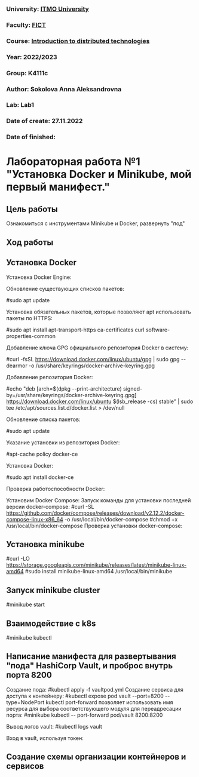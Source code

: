 ### University: [ITMO University](https://itmo.ru/ru/)
### Faculty: [FICT](https://fict.itmo.ru)
### Course: [Introduction to distributed technologies](https://github.com/itmo-ict-faculty/introduction-to-distributed-technologies)
### Year: 2022/2023
### Group: K4111c
### Author: Sokolova Anna Aleksandrovna
### Lab: Lab1
### Date of create: 27.11.2022
### Date of finished: 

# Лабораторная работа №1 "Установка Docker и Minikube, мой первый манифест."
## Цель работы
Ознакомиться с инструментами Minikube и Docker, развернуть "под"
## Ход работы
## Установка Docker
Установка Docker Engine:

Обновление существующих списков пакетов:

#sudo apt update

Установка обязательных пакетов, которые позволяют apt использовать пакеты по HTTPS:

#sudo apt install apt-transport-https ca-certificates curl software-properties-common

Добавление ключа GPG официального репозитория Docker в систему:

#curl -fsSL https://download.docker.com/linux/ubuntu/gpg | sudo gpg --dearmor -o /usr/share/keyrings/docker-archive-keyring.gpg

Добавление репозитория Docker:

#echo "deb [arch=$(dpkg --print-architecture) signed-by=/usr/share/keyrings/docker-archive-keyring.gpg] https://download.docker.com/linux/ubuntu $(lsb_release -cs) stable" | sudo tee /etc/apt/sources.list.d/docker.list > /dev/null

Обновление списка пакетов:

#sudo apt update

Указание установки из репозитория Docker:

#apt-cache policy docker-ce

Установка Docker:

#sudo apt install docker-ce

Проверка работоспособности Docker:

Установим Docker Compose:
Запуск команды для установки последней версии docker-compose:
#curl -SL https://github.com/docker/compose/releases/download/v2.12.2/docker-compose-linux-x86_64 -o /usr/local/bin/docker-compose
#chmod +x /usr/local/bin/docker-compose
Проверка установки docker-compose:

## Установка  minikube 
#curl -LO https://storage.googleapis.com/minikube/releases/latest/minikube-linux-amd64
#sudo install minikube-linux-amd64 /usr/local/bin/minikube

## Запуск minikube cluster
#minikube start

## Взаимодействие с k8s
#minikube kubectl

## Написание манифеста для развертывания "пода" HashiCorp Vault, и проброс внутрь порта 8200

Создание пода:
#kubectl apply -f vaultpod.yml
Создание сервиса для доступа к контейнеру:
#kubectl expose pod vault --port=8200 --type=NodePort
kubectl port-forward позволяет использовать имя ресурса для выбора соответствующего модуля для переадресации порта:
#minikube kubectl -- port-forward pod/vault 8200:8200

Вывод логов vault:
#kubectl logs vault

Вход в vault, используя токен:

## Создание схемы организации контейнеров и сервисов




